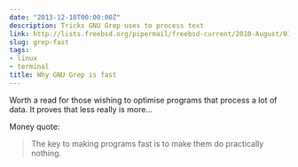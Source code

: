 ```yaml
---
date: "2013-12-10T00:00:00Z"
description: Tricks GNU Grep uses to process text
link: http://lists.freebsd.org/pipermail/freebsd-current/2010-August/019310.html
slug: grep-fast
tags:
- linux
- terminal
title: Why GNU Grep is fast
---
```


Worth a read for those wishing to optimise programs that process a lot of data. It proves that less really is more...

Money quote:

> The key to making programs fast is to make them do practically nothing.
